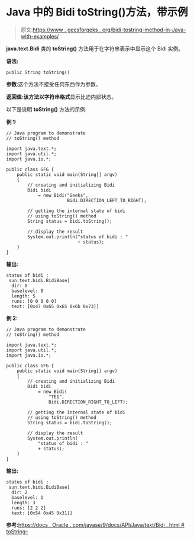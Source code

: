 # Java 中的 Bidi toString()方法，带示例

> 原文:[https://www . geesforgeks . org/bidi-tostring-method-in-Java-with-examples/](https://www.geeksforgeeks.org/bidi-tostring-method-in-java-with-examples/)

**java.text.Bidi** 类的 **toString()** 方法用于在字符串表示中显示这个 Bidi 实例。

**语法:**

```
public String toString()
```

**参数**:这个方法不接受任何东西作为参数。

**返回值:**该方法以**字符串格式**显示比迪内部状态。

以下是说明 **toString()** 方法的示例:

**例 1:**

```
// Java program to demonstrate
// toString() method

import java.text.*;
import java.util.*;
import java.io.*;

public class GFG {
    public static void main(String[] argv)
    {
        // creating and initializing Bidi
        Bidi bidi
            = new Bidi("Geeks",
                       Bidi.DIRECTION_LEFT_TO_RIGHT);

        // getting the internal state of bidi
        // using toString() method
        String status = bidi.toString();

        // display the result
        System.out.println("status of bidi : "
                           + status);
    }
}
```

**输出:**

```
status of bidi :
 sun.text.bidi.BidiBase[
  dir: 0 
  baselevel: 0
  length: 5
  runs: [0 0 0 0 0]
  text: [0x47 0x65 0x65 0x6b 0x73]]

```

**例 2:**

```
// Java program to demonstrate
// toString() method

import java.text.*;
import java.util.*;
import java.io.*;

public class GFG {
    public static void main(String[] argv)
    {
        // creating and initializing Bidi
        Bidi bidi
            = new Bidi(
                "TE1",
                Bidi.DIRECTION_RIGHT_TO_LEFT);

        // getting the internal state of bidi
        // using toString() method
        String status = bidi.toString();

        // display the result
        System.out.println(
            "status of bidi : "
            + status);
    }
}
```

**输出:**

```
status of bidi :
 sun.text.bidi.BidiBase[
  dir: 2
  baselevel: 1
  length: 3
  runs: [2 2 2]
  text: [0x54 0x45 0x31]]

```

**参考:**[https://docs . Oracle . com/javase/9/docs/API/Java/text/Bidi . html # toString–](https://docs.oracle.com/javase/9/docs/api/java/text/Bidi.html#toString--)